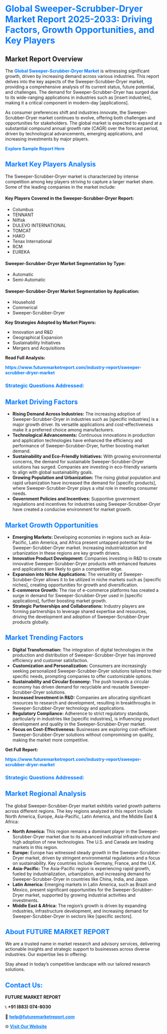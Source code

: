 <h1 style="color: #007BFF;">Global Sweeper-Scrubber-Dryer Market Report 2025-2033: Driving Factors, Growth Opportunities, and Key Players</h1>

<section id="overview">
<h2>Market Report Overview</h2>
<p>The <a href="https://www.futuremarketreport.com/industry-report/sweeper-scrubber-dryer-market" style="color: #007BFF; text-decoration: none;"><strong>Global Sweeper-Scrubber-Dryer Market</strong></a> is witnessing significant growth, driven by increasing demand across various industries. This report delves into the key aspects of the Sweeper-Scrubber-Dryer market, providing a comprehensive analysis of its current status, future potential, and challenges. The demand for Sweeper-Scrubber-Dryer has surged due to its wide-ranging applications in industries such as [insert industries], making it a critical component in modern-day [applications].</p>
<p>As consumer preferences shift and industries innovate, the Sweeper-Scrubber-Dryer market continues to evolve, offering both challenges and opportunities for stakeholders. The global market is expected to expand at a substantial compound annual growth rate (CAGR) over the forecast period, driven by technological advancements, emerging applications, and increasing investments by major players.</p>
</section>

<section id="overview">
<p><a href="https://www.futuremarketreport.com/request-sample/reportId=128242" style="color: #007BFF; text-decoration: none;"><strong>Explore Sample Report Here</strong></a></p>
</section>

<section id="key-players">
<h2 style="color: #007BFF;">Market Key Players Analysis</h2>
<p>The Sweeper-Scrubber-Dryer market is characterized by intense competition among key players striving to capture a larger market share. Some of the leading companies in the market include:</p>
<h4>Key Players Covered in the Sweeper-Scrubber-Dryer Report:</h4>
<ul><li>Columbus</li><li>TENNANT</li><li>Nilfisk</li><li>DULEVO INTERNATIONAL</li><li>TOMCAT</li><li>HAKO</li><li>Tenax International</li><li>RCM</li><li>EUREKA</li></ul>
<h4>Sweeper-Scrubber-Dryer Market Segmentation by Type:</h4>
<ul><li>Automatic</li><li>Semi-Automatic</li></ul>

<h4>Sweeper-Scrubber-Dryer Market Segmentation by Application:</h4>
<ul><li>Household</li><li>Commerical</li><li>Sweeper-Scrubber-Dryer</li></ul>
<p><strong>Key Strategies Adopted by Market Players:</strong></p>
<ul>
<li>Innovation and R&D</li>
<li>Geographical Expansion</li>
<li>Sustainability Initiatives</li>
<li>Mergers and Acquisitions</li>
</ul>
</section>

<section>
<p><strong>Read Full Analysis: </strong></p><a href="https://www.futuremarketreport.com/industry-report/sweeper-scrubber-dryer-market" style="color: #007BFF; text-decoration: none;"><strong>https://www.futuremarketreport.com/industry-report/sweeper-scrubber-dryer-market</strong></a>
<h3 style="color: #007BFF;">Strategic Questions Addressed:</h3>
</section>

<section id="driving-factors">
<h2 style="color: #007BFF;">Market Driving Factors</h2>
<ul>
<li><strong>Rising Demand Across Industries:</strong> The increasing adoption of Sweeper-Scrubber-Dryer in industries such as [specific industries] is a major growth driver. Its versatile applications and cost-effectiveness make it a preferred choice among manufacturers.</li>
<li><strong>Technological Advancements:</strong> Continuous innovations in production and application technologies have enhanced the efficiency and performance of Sweeper-Scrubber-Dryer, further boosting market demand.</li>
<li><strong>Sustainability and Eco-Friendly Initiatives:</strong> With growing environmental concerns, the demand for sustainable Sweeper-Scrubber-Dryer solutions has surged. Companies are investing in eco-friendly variants to align with global sustainability goals.</li>
<li><strong>Growing Population and Urbanization:</strong> The rising global population and rapid urbanization have increased the demand for [specific products], where Sweeper-Scrubber-Dryer plays a vital role in meeting consumer needs.</li>
<li><strong>Government Policies and Incentives:</strong> Supportive government regulations and incentives for industries using Sweeper-Scrubber-Dryer have created a conducive environment for market growth.</li>
</ul>
</section>

<section id="growth-opportunities">
<h2 style="color: #007BFF;">Market Growth Opportunities</h2>
<ul>
<li><strong>Emerging Markets:</strong> Developing economies in regions such as Asia-Pacific, Latin America, and Africa present untapped potential for the Sweeper-Scrubber-Dryer market. Increasing industrialization and urbanization in these regions are key growth drivers.</li>
<li><strong>Innovative Product Development:</strong> Companies investing in R&D to create innovative Sweeper-Scrubber-Dryer products with enhanced features and applications are likely to gain a competitive edge.</li>
<li><strong>Expansion into Niche Applications:</strong> The versatility of Sweeper-Scrubber-Dryer allows it to be utilized in niche markets such as [specific niches], creating opportunities for growth and diversification.</li>
<li><strong>E-commerce Growth:</strong> The rise of e-commerce platforms has created a surge in demand for Sweeper-Scrubber-Dryer used in [specific applications], further boosting market growth.</li>
<li><strong>Strategic Partnerships and Collaborations:</strong> Industry players are forming partnerships to leverage shared expertise and resources, driving the development and adoption of Sweeper-Scrubber-Dryer products globally.</li>
</ul>
</section>

<section id="trending-factors">
<h2 style="color: #007BFF;">Market Trending Factors</h2>
<ul>
<li><strong>Digital Transformation:</strong> The integration of digital technologies in the production and distribution of Sweeper-Scrubber-Dryer has improved efficiency and customer satisfaction.</li>
<li><strong>Customization and Personalization:</strong> Consumers are increasingly seeking personalized Sweeper-Scrubber-Dryer solutions tailored to their specific needs, prompting companies to offer customizable options.</li>
<li><strong>Sustainability and Circular Economy:</strong> The push towards a circular economy has driven demand for recyclable and reusable Sweeper-Scrubber-Dryer solutions.</li>
<li><strong>Increased Investment in R&D:</strong> Companies are allocating significant resources to research and development, resulting in breakthroughs in Sweeper-Scrubber-Dryer technology and applications.</li>
<li><strong>Regulatory Compliance:</strong> Adherence to strict regulatory standards, particularly in industries like [specific industries], is influencing product development and quality in the Sweeper-Scrubber-Dryer market.</li>
<li><strong>Focus on Cost-Effectiveness:</strong> Businesses are exploring cost-efficient Sweeper-Scrubber-Dryer solutions without compromising on quality, making the market more competitive.</li>
</ul>
</section>

<section>
<p><strong>Get Full Report: </strong></p><a href="https://www.futuremarketreport.com/industry-report/sweeper-scrubber-dryer-market" style="color: #007BFF; text-decoration: none;"><strong>https://www.futuremarketreport.com/industry-report/sweeper-scrubber-dryer-market</strong></a>
<h3 style="color: #007BFF;">Strategic Questions Addressed:</h3>
</section>


<section id="regional-analysis">
<h2 style="color: #007BFF;">Market Regional Analysis</h2>
<p>The global Sweeper-Scrubber-Dryer market exhibits varied growth patterns across different regions. The key regions analyzed in this report include North America, Europe, Asia-Pacific, Latin America, and the Middle East & Africa:</p>
<ul>
<li><strong>North America:</strong> This region remains a dominant player in the Sweeper-Scrubber-Dryer market due to its advanced industrial infrastructure and high adoption of new technologies. The U.S. and Canada are leading markets in this region.</li>
<li><strong>Europe:</strong> Europe has witnessed steady growth in the Sweeper-Scrubber-Dryer market, driven by stringent environmental regulations and a focus on sustainability. Key countries include Germany, France, and the U.K.</li>
<li><strong>Asia-Pacific:</strong> The Asia-Pacific region is experiencing rapid growth, fueled by industrialization, urbanization, and increasing demand for Sweeper-Scrubber-Dryer in countries like China, India, and Japan.</li>
<li><strong>Latin America:</strong> Emerging markets in Latin America, such as Brazil and Mexico, present significant opportunities for the Sweeper-Scrubber-Dryer market, supported by growing industrial activities and investments.</li>
<li><strong>Middle East & Africa:</strong> The region’s growth is driven by expanding industries, infrastructure development, and increasing demand for Sweeper-Scrubber-Dryer in sectors like [specific sectors].</li>
</ul>
</section>

<footer>
<h2 style="color: #007BFF;">About FUTURE MARKET REPORT</h2>
<p>We are a trusted name in market research and advisory services, delivering actionable insights and strategic support to businesses across diverse industries. Our expertise lies in offering:</p>

<p>Stay ahead in today’s competitive landscape with our tailored research solutions.</p>

<h2 style="color: #007BFF;">Contact Us:</h2>
<p><strong>FUTURE MARKET REPORT</strong></p>
<p>📞 <strong>+91 (883) 074-8030</strong></p>
<p>📧 <strong><a href="mailto:help@futuremarketreport.com" style="color: #007BFF;">help@futuremarketreport.com</a></strong></p>
<p>🌐 <strong><a href="https://www.futuremarketreport.com/" style="color: #007BFF;">Visit Our Website</a></strong></p>
</footer>